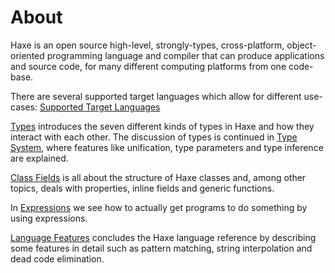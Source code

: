 # About

Haxe is an open source high-level, strongly-types, cross-platform, object-oriented programming language and compiler that can produce applications and source code, for many different computing platforms from one code-base.

There are several supported target languages which allow for different use-cases: [Supported Target Languages][supported-target-languages]

[Types][types] introduces the seven different kinds of types in Haxe and how they interact with each other. The discussion of types is continued in [Type System][type-system], where features like unification, type parameters and type inference are explained.

[Class Fields][class-fields] is all about the structure of Haxe classes and, among other topics, deals with properties, inline fields and generic functions.

In [Expressions][expressions] we see how to actually get programs to do something by using expressions.

[Language Features][language-features] concludes the Haxe language reference by describing some features in detail such as pattern matching, string interpolation and dead code elimination.

[types]: https://haxe.org/manual/types.html
[type-system]: https://haxe.org/manual/type-system.html
[class-fields]: https://haxe.org/manual/class-field.html
[expressions]: https://haxe.org/manual/expression.html
[language-features]: https://haxe.org/manual/lf.html
[supported-target-languages]: https://haxe.org/documentation/introduction/compiler-targets.html
